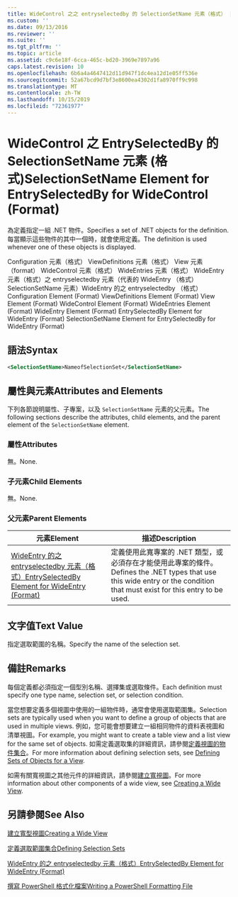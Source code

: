 ```yaml
---
title: WideControl 之之 entryselectedby 的 SelectionSetName 元素（格式） |Microsoft Docs
ms.custom: ''
ms.date: 09/13/2016
ms.reviewer: ''
ms.suite: ''
ms.tgt_pltfrm: ''
ms.topic: article
ms.assetid: c9c6e18f-6cca-465c-bd20-3969e7897a96
caps.latest.revision: 10
ms.openlocfilehash: 6b6a4a4647412d11d947f1dc4ea12d1e05ff536e
ms.sourcegitcommit: 52a67bcd9d7bf3e8600ea4302d1fa8970ff9c998
ms.translationtype: MT
ms.contentlocale: zh-TW
ms.lasthandoff: 10/15/2019
ms.locfileid: "72361977"
---
```

# <a name="selectionsetname-element-for-entryselectedby-for-widecontrol-format"></a><span data-ttu-id="1a287-102">WideControl 之 EntrySelectedBy 的 SelectionSetName 元素 (格式)</span><span class="sxs-lookup"><span data-stu-id="1a287-102">SelectionSetName Element for EntrySelectedBy for WideControl (Format)</span></span>

<span data-ttu-id="1a287-103">為定義指定一組 .NET 物件。</span><span class="sxs-lookup"><span data-stu-id="1a287-103">Specifies a set of .NET objects for the definition.</span></span> <span data-ttu-id="1a287-104">每當顯示這些物件的其中一個時，就會使用定義。</span><span class="sxs-lookup"><span data-stu-id="1a287-104">The definition is used whenever one of these objects is displayed.</span></span>

<span data-ttu-id="1a287-105">Configuration 元素（格式） ViewDefinitions 元素（格式） View 元素（format） WideControl 元素（格式） WideEntries 元素（格式） WideEntry 元素（格式）之 entryselectedby 元素（代表的 WideEntry （格式） SelectionSetName 元素）WideEntry 的之 entryselectedby （格式）</span><span class="sxs-lookup"><span data-stu-id="1a287-105">Configuration Element (Format) ViewDefinitions Element (Format) View Element (Format) WideControl Element (Format) WideEntries Element (Format) WideEntry Element (Format) EntrySelectedBy Element for WideEntry (Format) SelectionSetName Element for EntrySelectedBy for WideEntry (Format)</span></span>

## <a name="syntax"></a><span data-ttu-id="1a287-106">語法</span><span class="sxs-lookup"><span data-stu-id="1a287-106">Syntax</span></span>

```xml
<SelectionSetName>NameofSelectionSet</SelectionSetName>

```

## <a name="attributes-and-elements"></a><span data-ttu-id="1a287-107">屬性與元素</span><span class="sxs-lookup"><span data-stu-id="1a287-107">Attributes and Elements</span></span>

<span data-ttu-id="1a287-108">下列各節說明屬性、子專案，以及 `SelectionSetName` 元素的父元素。</span><span class="sxs-lookup"><span data-stu-id="1a287-108">The following sections describe the attributes, child elements, and the parent element of the `SelectionSetName` element.</span></span>

### <a name="attributes"></a><span data-ttu-id="1a287-109">屬性</span><span class="sxs-lookup"><span data-stu-id="1a287-109">Attributes</span></span>

<span data-ttu-id="1a287-110">無。</span><span class="sxs-lookup"><span data-stu-id="1a287-110">None.</span></span>

### <a name="child-elements"></a><span data-ttu-id="1a287-111">子元素</span><span class="sxs-lookup"><span data-stu-id="1a287-111">Child Elements</span></span>

<span data-ttu-id="1a287-112">無。</span><span class="sxs-lookup"><span data-stu-id="1a287-112">None.</span></span>

### <a name="parent-elements"></a><span data-ttu-id="1a287-113">父元素</span><span class="sxs-lookup"><span data-stu-id="1a287-113">Parent Elements</span></span>

|<span data-ttu-id="1a287-114">元素</span><span class="sxs-lookup"><span data-stu-id="1a287-114">Element</span></span>|<span data-ttu-id="1a287-115">描述</span><span class="sxs-lookup"><span data-stu-id="1a287-115">Description</span></span>|
|-------------|-----------------|
|[<span data-ttu-id="1a287-116">WideEntry 的之 entryselectedby 元素（格式）</span><span class="sxs-lookup"><span data-stu-id="1a287-116">EntrySelectedBy Element for WideEntry (Format)</span></span>](./entryselectedby-element-for-wideentry-format.md)|<span data-ttu-id="1a287-117">定義使用此寬專案的 .NET 類型，或必須存在才能使用此專案的條件。</span><span class="sxs-lookup"><span data-stu-id="1a287-117">Defines the .NET types that use this wide entry or the condition that must exist for this entry to be used.</span></span>|

## <a name="text-value"></a><span data-ttu-id="1a287-118">文字值</span><span class="sxs-lookup"><span data-stu-id="1a287-118">Text Value</span></span>

<span data-ttu-id="1a287-119">指定選取範圍的名稱。</span><span class="sxs-lookup"><span data-stu-id="1a287-119">Specify the name of the selection set.</span></span>

## <a name="remarks"></a><span data-ttu-id="1a287-120">備註</span><span class="sxs-lookup"><span data-stu-id="1a287-120">Remarks</span></span>

<span data-ttu-id="1a287-121">每個定義都必須指定一個型別名稱、選擇集或選取條件。</span><span class="sxs-lookup"><span data-stu-id="1a287-121">Each definition must specify one type name, selection set, or selection condition.</span></span>

<span data-ttu-id="1a287-122">當您想要定義多個視圖中使用的一組物件時，通常會使用選取範圍集。</span><span class="sxs-lookup"><span data-stu-id="1a287-122">Selection sets are typically used when you want to define a group of objects that are used in multiple views.</span></span> <span data-ttu-id="1a287-123">例如，您可能會想要建立一組相同物件的資料表視圖和清單視圖。</span><span class="sxs-lookup"><span data-stu-id="1a287-123">For example, you might want to create a table view and a list view for the same set of objects.</span></span> <span data-ttu-id="1a287-124">如需定義選取集的詳細資訊，請參閱[定義視圖的物件集合](./defining-selection-sets.md)。</span><span class="sxs-lookup"><span data-stu-id="1a287-124">For more information about defining selection sets, see [Defining Sets of Objects for a View](./defining-selection-sets.md).</span></span>

<span data-ttu-id="1a287-125">如需有關寬視圖之其他元件的詳細資訊，請參閱[建立寬視圖](./creating-a-wide-view.md)。</span><span class="sxs-lookup"><span data-stu-id="1a287-125">For more information about other components of a wide view, see [Creating a Wide View](./creating-a-wide-view.md).</span></span>

## <a name="see-also"></a><span data-ttu-id="1a287-126">另請參閱</span><span class="sxs-lookup"><span data-stu-id="1a287-126">See Also</span></span>

[<span data-ttu-id="1a287-127">建立寬型視圖</span><span class="sxs-lookup"><span data-stu-id="1a287-127">Creating a Wide View</span></span>](./creating-a-wide-view.md)

[<span data-ttu-id="1a287-128">定義選取範圍集合</span><span class="sxs-lookup"><span data-stu-id="1a287-128">Defining Selection Sets</span></span>](./defining-selection-sets.md)

[<span data-ttu-id="1a287-129">WideEntry 的之 entryselectedby 元素（格式）</span><span class="sxs-lookup"><span data-stu-id="1a287-129">EntrySelectedBy Element for WideEntry (Format)</span></span>](./entryselectedby-element-for-wideentry-format.md)

[<span data-ttu-id="1a287-130">撰寫 PowerShell 格式化檔案</span><span class="sxs-lookup"><span data-stu-id="1a287-130">Writing a PowerShell Formatting File</span></span>](./writing-a-powershell-formatting-file.md)
